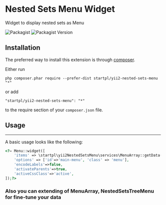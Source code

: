 # Nested Sets Menu Widget
Widget to display nested sets as Menu

![Packagist](https://img.shields.io/packagist/dt/startpl/yii2-nested-sets-menu) ![Packagist Version](https://img.shields.io/packagist/v/startpl/yii2-nested-sets-menu)

## Installation

The preferred way to install this extension is through [composer](http://getcomposer.org/download/).

Either run

```
php composer.phar require --prefer-dist startpl/yii2-nested-sets-menu "*"
```

or add

```
"startpl/yii2-nested-sets-menu": "*"
```

to the require section of your `composer.json` file.


## Usage
-----
A basic usage looks like the following:
 ```php
 <?= Menu::widget([
     'items' => \startpl\yii2NestedSetsMenu\services\MenuArray::getData($data), // $data is your models|rows
     'options' => ['id'=>'main-menu', 'class' => 'menu'],
     'encodeLabels'=>false,
     'activateParents'=>true,
     'activeCssClass'=>'active',
 ]);?>
 
 ```
 
### Also you can extending of MenuArray, NestedSetsTreeMenu for fine-tune your data
